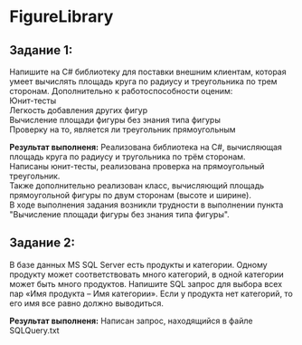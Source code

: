 # FigureLibrary
## Задание 1:  
Напишите на C# библиотеку для поставки внешним клиентам, которая умеет вычислять площадь круга по радиусу и треугольника по трем сторонам. Дополнительно к работоспособности оценим:  
Юнит-тесты  
Легкость добавления других фигур  
Вычисление площади фигуры без знания типа фигуры  
Проверку на то, является ли треугольник прямоугольным  
  
**Результат выполненя:** 
Реализована библиотека на C#, вычисляющая площадь круга по радиусу и тругольника по трём сторонам.  
Написаны юнит-тесты, реализована проверка на прямоугольный треугольник.  
Также дополнительно реализован класс, вычисляющий площадь прямоугольной фигуры по двум сторонам (высоте и ширине).  
В ходе выполнения задания возникли трудности в выполнении пункта "Вычисление площади фигуры без знания типа фигуры".  

## Задание 2:  
В базе данных MS SQL Server есть продукты и категории. Одному продукту может соответствовать много категорий, в одной категории может быть много продуктов. Напишите SQL запрос для выбора всех пар «Имя продукта – Имя категории». Если у продукта нет категорий, то его имя все равно должно выводиться.  
  
**Результат выполненя:** 
Написан запрос, находящийся в файле SQLQuery.txt

